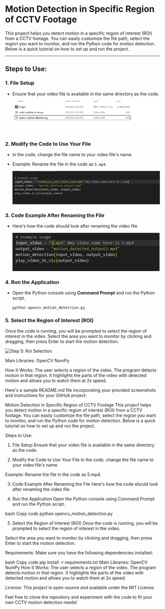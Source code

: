 # Motion Detection in Specific Region of CCTV Footage

This project helps you detect motion in a specific region of interest (ROI) from a CCTV footage. You can easily customize the file path, select the region you want to monitor, and run the Python code for motion detection. Below is a quick tutorial on how to set up and run the project.

---

## Steps to Use:

### 1. **File Setup**
- Ensure that your video file is available in the same directory as the code.
  
  ![Step 1: File Setup](screenshots/1.png)

### 2. **Modify the Code to Use Your File**
- In the code, change the file name to your video file's name. 
- Example: Rename the file in the code as `5.mp4`.

  ![Step 2: Modify the Code](screenshots/2.png)

### 3. **Code Example After Renaming the File**
- Here's how the code should look after renaming the video file.
  
  ![Step 3: File Renamed](screenshots/3.png)

### 4. **Run the Application**
- Open the Python console using **Command Prompt** and run the Python script.
  
  ```bash
  python opencv_motion_detection.py
### 5. Select the Region of Interest (ROI)
Once the code is running, you will be prompted to select the region of interest in the video.
Select the area you want to monitor by clicking and dragging, then press Enter to start the motion detection.

  ![Step 5: Roi Selection](screenshots/5.png)



Main Libraries:
OpenCV
NumPy

How It Works:
The user selects a region of the video.
The program detects motion in that region.
It highlights the parts of the video with detected motion and allows you to watch them at 2x speed.


Here's a sample README.md file incorporating your provided screenshots and instructions for your GitHub project:

Motion Detection in Specific Region of CCTV Footage
This project helps you detect motion in a specific region of interest (ROI) from a CCTV footage. You can easily customize the file path, select the region you want to monitor, and run the Python code for motion detection. Below is a quick tutorial on how to set up and run the project.

Steps to Use:
1. File Setup
Ensure that your video file is available in the same directory as the code.


2. Modify the Code to Use Your File
In the code, change the file name to your video file's name.

Example: Rename the file in the code as 5.mp4.


3. Code Example After Renaming the File
Here's how the code should look after renaming the video file.


4. Run the Application
Open the Python console using Command Prompt and run the Python script.

bash
Copy code
python opencv_motion_detection.py

5. Select the Region of Interest (ROI)
Once the code is running, you will be prompted to select the region of interest in the video.

Select the area you want to monitor by clicking and dragging, then press Enter to start the motion detection.


Requirements:
Make sure you have the following dependencies installed:

bash
Copy code
pip install -r requirements.txt
Main Libraries:
OpenCV
NumPy
How It Works:
The user selects a region of the video.
The program detects motion in that region.
It highlights the parts of the video with detected motion and allows you to watch them at 2x speed.

License:
This project is open-source and available under the MIT License.

Feel free to clone the repository and experiment with the code to fit your own CCTV motion detection needs!

